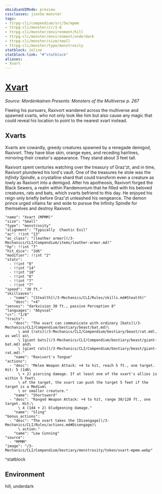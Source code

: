 ```yaml
---
obsidianUIMode: preview
cssclasses: json5e-monster
tags:
- ttrpg-cli/compendium/src/5e/mpmm
- ttrpg-cli/monster/cr/1-8
- ttrpg-cli/monster/environment/hill
- ttrpg-cli/monster/environment/underdark
- ttrpg-cli/monster/size/small
- ttrpg-cli/monster/type/monstrosity
statblock: inline
statblock-link: "#^statblock"
aliases:
- Xvart
---
```

# [Xvart](3-Mechanics\CLI\Compendium\bestiary\monstrosity/xvart-mpmm.md)
*Source: Mordenkainen Presents: Monsters of the Multiverse p. 267*  

Fleeing his pursuers, Raxivort wandered across the multiverse and spawned xvarts, who not only look like him but also cause any magic that could reveal his location to point to the nearest xvart instead.

## Xvarts

Xvarts are cowardly, greedy creatures spawned by a renegade demigod, Raxivort. They have blue skin, orange eyes, and receding hairlines, mirroring their creator's appearance. They stand about 3 feet tall.

Raxivort spent centuries watching over the treasury of Graz'zt, and in time, Raxivort plundered his lord's vault. One of the treasures he stole was the *Infinity Spindle*, a crystalline shard that could transform even a creature as lowly as Raxivort into a demigod. After his apotheosis, Raxivort forged the Black Sewers, a realm within Pandemonium that he filled with his beloved creatures, rats and bats, which xvarts befriend to this day. He enjoyed his reign only briefly before Graz'zt unleashed his vengeance. The demon prince urged villains far and wide to pursue the Infinity Spindle for themselves and destroy Raxivort.

```statblock
"name": "Xvart (MPMM)"
"size": "Small"
"type": "monstrosity"
"alignment": "Typically  Chaotic Evil"
"ac": !!int "13"
"ac_class": "[leather armor](/3-Mechanics/CLI/Compendium/items/leather-armor.md)"
"hp": !!int "7"
"hit_dice": "2d6"
"modifier": !!int "2"
"stats":
  - !!int "8"
  - !!int "14"
  - !!int "10"
  - !!int "8"
  - !!int "7"
  - !!int "7"
"speed": "30 ft."
"skillsaves":
  - "name": "[Stealth](/3-Mechanics/CLI/Rules/skills.md#Stealth)"
    "desc": "+4"
"senses": "darkvision 30 ft., passive Perception 8"
"languages": "Abyssal"
"cr": "1/8"
"traits":
  - "desc": "The xvart can communicate with ordinary [bats](/3-Mechanics/CLI/Compendium/bestiary/beast/bat.md)\
      \ and [rats](/3-Mechanics/CLI/Compendium/bestiary/beast/rat.md), as well as\
      \ [giant bats](/3-Mechanics/CLI/Compendium/bestiary/beast/giant-bat.md) and\
      \ [giant rats](/3-Mechanics/CLI/Compendium/bestiary/beast/giant-rat.md)."
    "name": "Raxivort's Tongue"
"actions":
  - "desc": "Melee Weapon Attack: +4 to hit, reach 5 ft., one target. Hit: 5 (1d6\
      \ + 2) piercing damage. If at least one of the xvart's allies is within 5 feet\
      \ of the target, the xvart can push the target 5 feet if the target is a Medium\
      \ or smaller creature."
    "name": "Shortsword"
  - "desc": "Ranged Weapon Attack: +4 to hit, range 30/120 ft., one target. Hit:\
      \ 4 (1d4 + 2) bludgeoning damage."
    "name": "Sling"
"bonus_actions":
  - "desc": "The xvart takes the [Disengage](/3-Mechanics/CLI/Rules/actions.md#Disengage)\
      \ action."
    "name": "Low Cunning"
"source":
  - "MPMM"
"image": "/3-Mechanics/CLI/Compendium/bestiary/monstrosity/token/xvart-mpmm.webp"
```
^statblock

## Environment

hill, underdark